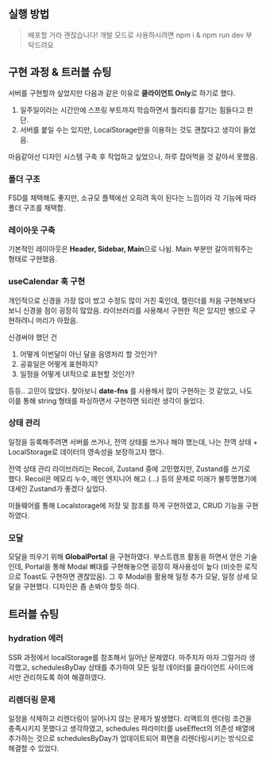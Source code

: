 ## 실행 방법

> 배포할 거라 괜찮습니다! 개발 모드로 사용하시려면 npm i & npm run dev 부탁드려요

## 구현 과정 & 트러블 슈팅

서버를 구현할까 싶었지만 다음과 같은 이유로 **클라이언트 Only**로 하기로 했다.

1. 일주일이라는 시간안에 스프링 부트까지 학습하면서 퀄리티를 잡기는 힘들다고 판단.
2. 서버를 붙일 수는 있지만, LocalStorage만을 이용하는 것도 괜찮다고 생각이 들었음.

마음같아선 디자인 시스템 구축 후 작업하고 싶었으나, 하루 잡아먹을 것 같아서 못했음.

### 폴더 구조

FSD를 채택해도 좋지만, 소규모 플젝에선 오히려 독이 된다는 느낌이라 각 기능에 따라 폴더 구조를 채택함.

### 레이아웃 구축

기본적인 레이아웃은 **Header, Sidebar, Main**으로 나뉨.
Main 부분만 갈아끼워주는 형태로 구현했음.

### useCalendar 훅 구현

개인적으로 신경을 가장 많이 썼고 수정도 많이 거친 훅인데, 캘린더를 처음 구현해보다보니 신경쓸 점이 굉장히 많았음. 라이브러리를 사용해서 구현한 적은 있지만 쌩으로 구현하려니 머리가 아팠음.

신경써야 했던 건

1. 어떻게 이번달이 아닌 달을 음영처리 할 것인가?
2. 공휴일은 어떻게 표현하지?
3. 일정을 어떻게 UI적으로 표현할 것인가?

등등.. 고민이 많았다.
찾아보니 **date-fns** 를 사용해서 많이 구현하는 것 같았고, 나도 이를 통해 string 형태를 파싱하면서 구현하면 되리란 생각이 들었다.

### 상태 관리

일정을 등록해주려면 서버를 쓰거나, 전역 상태를 쓰거나 해야 했는데, 나는 전역 상태 + LocalStorage로 데이터의 영속성을 보장하고자 했다.

전역 상태 관리 라이브러리는 Recoil, Zustand 중에 고민했지만, Zustand를 쓰기로 했다. Recoil은 메모리 누수, 메인 엔지니어 해고 (...) 등의 문제로 미래가 불투명했기에 대세인 Zustand가 좋겠다 싶었다.

미들웨어를 통해 Localstorage에 저장 및 참조를 하게 구현하였고, CRUD 기능을 구현하였다.

### 모달

모달을 띄우기 위해 **GlobalPortal** 을 구현하였다. 부스트캠프 활동을 하면서 얻은 기술인데, Portal을 통해 Modal 뼈대를 구현해놓으면 굉장히 재사용성이 높다 (비슷한 로직으로 Toast도 구현하면 괜찮았음). 그 후 Modal을 활용해 일정 추가 모달, 일정 상세 모달을 구현했다. 디자인은 좀 손봐야 할듯 하다.

## 트러블 슈팅

### hydration 에러

SSR 과정에서 localStorage를 참조해서 일어난 문제였다. 마주치자 마자 그럴거라 생각했고, schedulesByDay 상태를 추가하여 모든 일정 데이터를 클라이언트 사이드에서만 관리하도록 하여 해결하였다.

### 리렌더링 문제

일정을 삭제하고 리렌더링이 일어나지 않는 문제가 발생했다. 리액트의 렌더링 조건을 충족시키지 못했다고 생각하였고, schedules 파라미터를 useEffect의 의존성 배열에 추가하는 것으로 schedulesByDay가 업데이트되어 화면을 리렌더링시키는 방식으로 해결할 수 있었다.
